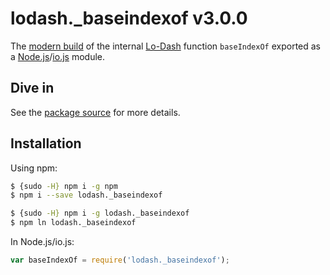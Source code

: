 # lodash._baseindexof v3.0.0

The [modern build](https://github.com/lodash/lodash/wiki/Build-Differences) of the internal [Lo-Dash](https://lodash.com/) function `baseIndexOf` exported as a [Node.js](http://nodejs.org/)/[io.js](https://iojs.org/) module.

## Dive in

See the [package source](https://github.com/lodash/lodash/blob/3.0.0-npm-packages/lodash._baseindexof/index.js) for more details.

## Installation

Using npm:

```bash
$ {sudo -H} npm i -g npm
$ npm i --save lodash._baseindexof

$ {sudo -H} npm i -g lodash._baseindexof
$ npm ln lodash._baseindexof
```

In Node.js/io.js:

```js
var baseIndexOf = require('lodash._baseindexof');
```
